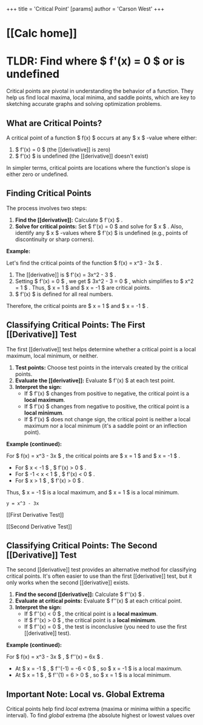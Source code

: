 +++
 title = 'Critical Point'
[params]
	author = 'Carson West'
+++
# [[Calc home]]

# TLDR: Find where  $ f'(x) = 0 $   or is undefined 

Critical points are pivotal in understanding the behavior of a function.  They help us find local maxima, local minima, and saddle points, which are key to sketching accurate graphs and solving optimization problems.

## What are Critical Points?

A critical point of a function  $ f(x) $  occurs at any  $ x $ -value where either:

1.   $ f'(x) = 0 $  (the [[derivative]] is zero)
2.   $ f'(x) $  is undefined (the [[derivative]] doesn't exist)

In simpler terms, critical points are locations where the function's slope is either zero or undefined.

## Finding Critical Points

The process involves two steps:

1. **Find the [[derivative]]:** Calculate  $ f'(x) $ .
2. **Solve for critical points:**  Set  $ f'(x) = 0 $  and solve for  $ x $ .  Also, identify any  $ x $ -values where  $ f'(x) $  is undefined (e.g., points of discontinuity or sharp corners).

**Example:**

Let's find the critical points of the function  $ f(x) = x^3 - 3x $ .

1.  The [[derivative]] is  $ f'(x) = 3x^2 - 3 $ .
2.  Setting  $ f'(x) = 0 $ , we get  $ 3x^2 - 3 = 0 $ , which simplifies to  $ x^2 = 1 $ .  Thus,  $ x = 1 $  and  $ x = -1 $  are critical points.
3.  $ f'(x) $  is defined for all real numbers.

Therefore, the critical points are  $ x = 1 $  and  $ x = -1 $ .


## Classifying Critical Points: The First [[Derivative]] Test

The first [[derivative]] test helps determine whether a critical point is a local maximum, local minimum, or neither.

1. **Test points:** Choose test points in the intervals created by the critical points.
2. **Evaluate the [[derivative]]:**  Evaluate  $ f'(x) $  at each test point.
3. **Interpret the sign:**
    * If  $ f'(x) $  changes from positive to negative, the critical point is a **local maximum**.
    * If  $ f'(x) $  changes from negative to positive, the critical point is a **local minimum**.
    * If  $ f'(x) $  does not change sign, the critical point is neither a local maximum nor a local minimum (it's a saddle point or an inflection point).

**Example (continued):**

For  $ f(x) = x^3 - 3x $ , the critical points are  $ x = 1 $  and  $ x = -1 $ .

*   For  $ x < -1 $ ,  $ f'(x) > 0 $ .
*   For  $ -1 < x < 1 $ ,  $ f'(x) < 0 $ .
*   For  $ x > 1 $ ,  $ f'(x) > 0 $ .

Thus,  $ x = -1 $  is a local maximum, and  $ x = 1 $  is a local minimum.

```desmos-graph
y = x^3 - 3x
```

[[First Derivative Test]]

[[Second Derivative Test]]


## Classifying Critical Points: The Second [[Derivative]] Test

The second [[derivative]] test provides an alternative method for classifying critical points.  It's often easier to use than the first [[derivative]] test, but it only works when the second [[derivative]] exists.

1. **Find the second [[derivative]]:** Calculate  $ f''(x) $ .
2. **Evaluate at critical points:** Evaluate  $ f''(x) $  at each critical point.
3. **Interpret the sign:**
    * If  $ f''(x) < 0 $ , the critical point is a **local maximum**.
    * If  $ f''(x) > 0 $ , the critical point is a **local minimum**.
    * If  $ f''(x) = 0 $ , the test is inconclusive (you need to use the first [[derivative]] test).


**Example (continued):**

For  $ f(x) = x^3 - 3x $ ,  $ f''(x) = 6x $ .

*   At  $ x = -1 $ ,  $ f''(-1) = -6 < 0 $ , so  $ x = -1 $  is a local maximum.
*   At  $ x = 1 $ ,  $ f''(1) = 6 > 0 $ , so  $ x = 1 $  is a local minimum.

##  Important Note: Local vs. Global Extrema

Critical points help find *local* extrema (maxima or minima within a specific interval). To find *global* extrema (the absolute highest or lowest values over